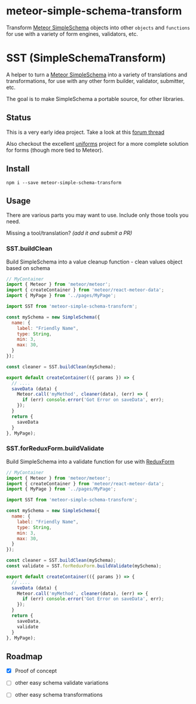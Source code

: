 # meteor-simple-schema-transform

Transform
[Meteor SimpleSchema](https://github.com/aldeed/meteor-simple-schema)
objects into other `objects`
and `functions` for use with a variety of form engines, validators, etc.

# SST (SimpleSchemaTransform)

A helper to turn a
[Meteor SimpleSchema](https://github.com/aldeed/meteor-simple-schema)
into a variety of translations and transformations,
for use with any other form builder, validator, submitter, etc.

The goal is to make SimpleSchema a portable source, for other libraries.

## Status

This is a very early idea project.
Take a look at this
[forum thread](https://forums.meteor.com/t/simple-schema-redux-form-or-yup-or-formsy-or-formal-for-react/21777)

Also checkout the excellent [uniforms](https://github.com/vazco/uniforms/) project
for a more complete solution for forms (though more tied to Meteor).

## Install

```shell
npm i --save meteor-simple-schema-transform
```

## Usage

There are various parts you may want to use.
Include only those tools you need.

Missing a tool/translation? _(add it and submit a PR)_

### SST.buildClean

Build SimpleSchema into a value cleanup function - clean values object based on schema

```js
// MyContainer
import { Meteor } from 'meteor/meteor';
import { createContainer } from 'meteor/react-meteor-data';
import { MyPage } from '../pages/MyPage';

import SST from 'meteor-simple-schema-transform';

const mySchema = new SimpleSchema({
  name: {
    label: "Friendly Name",
    type: String,
    min: 3,
    max: 30,
  }
});

const cleaner = SST.buildClean(mySchema);

export default createContainer(({ params }) => {
  // ....
  saveData (data) {
    Meteor.call('myMethod', cleaner(data), (err) => {
      if (err) console.error('Got Error on saveData', err);
    });
  }
  return {
    saveData
  }
}, MyPage);
```

### SST.forReduxForm.buildValidate

Build SimpleSchema into a validate function for use with
[ReduxForm](http://redux-form.com/)

```js
// MyContainer
import { Meteor } from 'meteor/meteor';
import { createContainer } from 'meteor/react-meteor-data';
import { MyPage } from '../pages/MyPage';

import SST from 'meteor-simple-schema-transform';

const mySchema = new SimpleSchema({
  name: {
    label: "Friendly Name",
    type: String,
    min: 3,
    max: 30,
  }
});

const cleaner = SST.buildClean(mySchema);
const validate = SST.forReduxForm.buildValidate(mySchema);

export default createContainer(({ params }) => {
  // ....
  saveData (data) {
    Meteor.call('myMethod', cleaner(data), (err) => {
      if (err) console.error('Got Error on saveData', err);
    });
  }
  return {
    saveData,
    validate
  }
}, MyPage);
```

## Roadmap

- [x] Proof of concept
- [ ] other easy schema validate variations
- [ ] other easy schema transformations


